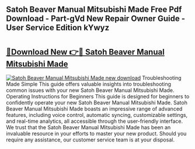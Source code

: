 ## Satoh Beaver Manual Mitsubishi Made Free Pdf Download - Part-gVd New Repair Owner Guide - User Service Edition kYwyz

# <h2><a href="http://bc76280.oget.top/?id=Satoh+Beaver+Manual+Mitsubishi+Made">🔗Download New 👉🔴 Satoh Beaver Manual Mitsubishi Made</a></h2>

[![Satoh Beaver Manual Mitsubishi Made new download](https://i.imgur.com/5g1atiW.png)](http://bc76280.oget.top/?id=Satoh+Beaver+Manual+Mitsubishi+Made)
Troubleshooting Made Simple This guide offers valuable insights into troubleshooting common issues with your new Satoh Beaver Manual Mitsubishi Made. Operating Instructions for Beginners This guide is designed for beginners to confidently operate your new Satoh Beaver Manual Mitsubishi Made. Satoh Beaver Manual Mitsubishi Made boasts an impressive range of advanced features, including voice control, automatic syncing, customizable settings, and real-time analytics, all accessible through the user-friendly interface. We trust that the Satoh Beaver Manual Mitsubishi Made has been an invaluable resource in your efforts to master your new product. Should you require any assistance, our customer service team is at your disposal.
